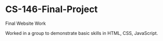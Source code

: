 # CS-146-Final-Project
Final Website Work

Worked in a group to demonstrate basic skills in HTML, CSS, JavaScript.
